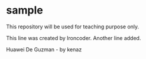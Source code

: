 sample
======

This repository will be used for teaching purpose only.

This line was created by Ironcoder.
Another line added.

Huawei De Guzman - by kenaz
